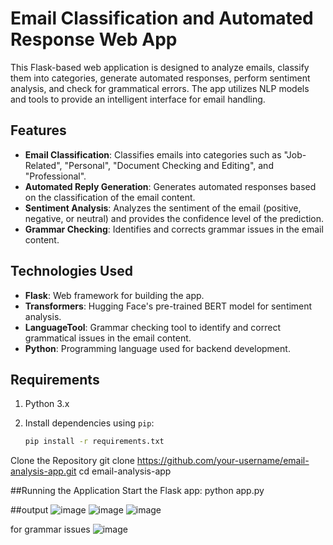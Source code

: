 # Email Classification and Automated Response Web App

This Flask-based web application is designed to analyze emails, classify them into categories, generate automated responses, perform sentiment analysis, and check for grammatical errors. The app utilizes NLP models and tools to provide an intelligent interface for email handling.

## Features

- **Email Classification**: Classifies emails into categories such as "Job-Related", "Personal", "Document Checking and Editing", and "Professional".
- **Automated Reply Generation**: Generates automated responses based on the classification of the email content.
- **Sentiment Analysis**: Analyzes the sentiment of the email (positive, negative, or neutral) and provides the confidence level of the prediction.
- **Grammar Checking**: Identifies and corrects grammar issues in the email content.

## Technologies Used

- **Flask**: Web framework for building the app.
- **Transformers**: Hugging Face's pre-trained BERT model for sentiment analysis.
- **LanguageTool**: Grammar checking tool to identify and correct grammatical issues in the email content.
- **Python**: Programming language used for backend development.

## Requirements

1. Python 3.x
2. Install dependencies using `pip`:

   ```bash
   pip install -r requirements.txt


Clone the Repository
git clone https://github.com/your-username/email-analysis-app.git
cd email-analysis-app

##Running the Application
Start the Flask app:
python app.py


##output
![image](https://github.com/user-attachments/assets/859e1ab2-7b41-4654-8837-0510be415f02)
![image](https://github.com/user-attachments/assets/dde36640-c2a3-49b4-bb1e-a88664087e73)
![image](https://github.com/user-attachments/assets/58f7f02e-2b0e-455a-b8f6-cd63e9897504)

for grammar issues
![image](https://github.com/user-attachments/assets/aa142a37-ae35-4111-bf74-f49a12b35acf)

